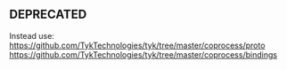 ## DEPRECATED

Instead use:
https://github.com/TykTechnologies/tyk/tree/master/coprocess/proto
https://github.com/TykTechnologies/tyk/tree/master/coprocess/bindings

